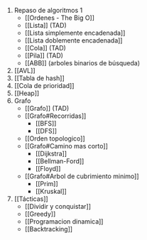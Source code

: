 1) Repaso de algoritmos 1
	- [[Ordenes - The Big O]]
	- [[Lista]] (TAD)
	- [[Lista simplemente encadenada]]
	- [[Lista doblemente encadenada]]
	- [[Cola]] (TAD)
	- [[Pila]] (TAD)
	- [[ABB]] (arboles binarios de búsqueda)
2) [[AVL]]
3) [[Tabla de hash]]
4) [[Cola de prioridad]]
5) [[Heap]]
6) Grafo
	- [[Grafo]] (TAD)
	-  [[Grafo#Recorridas]]
		- [[BFS]]
		- [[DFS]]
	- [[Orden topologico]]
	-  [[Grafo#Camino mas corto]]
		- [[Dijkstra]]
		- [[Bellman-Ford]]
		- [[Floyd]]
	- [[Grafo#Arbol de cubrimiento minimo]]
		- [[Prim]]
		- [[Kruskal]]
7) [[Tácticas]]
	- [[Dividir y conquistar]]
	- [[Greedy]]
	- [[Programacion dinamica]]
	- [[Backtracking]]